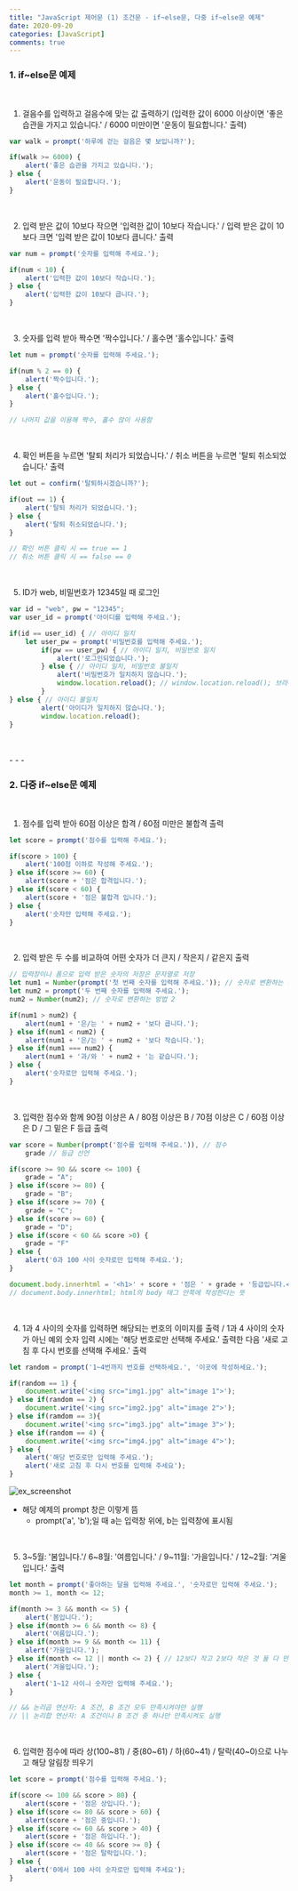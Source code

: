 ```yaml
---
title: "JavaScript 제어문 (1) 조건문 - if~else문, 다중 if~else문 예제"
date: 2020-09-20
categories: [JavaScript]
comments: true
---
```


### **1. if~else문 예제**

<br>

1) 걸음수를 입력하고 걸음수에 맞는 값 출력하기 (입력한 값이 6000 이상이면 '좋은 습관을 가지고 있습니다.' / 6000 미만이면 '운동이 필요합니다.' 출력)

```js
var walk = prompt('하루에 걷는 걸음은 몇 보입니까?');

if(walk >= 6000) {
	alert('좋은 습관을 가지고 있습니다.');
} else {
	alert('운동이 필요합니다.');
}
```

<br>

2) 입력 받은 값이 10보다 작으면 '입력한 값이 10보다 작습니다.' / 입력 받은 값이 10보다 크면 '입력 받은 값이 10보다 큽니다.' 출력

```js
var num = prompt('숫자를 입력해 주세요.');

if(num < 10) {
	alert('입력한 값이 10보다 작습니다.');
} else {
	alert('입력한 값이 10보다 큽니다.');
}
```

<br>

3) 숫자를 입력 받아 짝수면 '짝수입니다.' / 홀수면 '홀수입니다.' 출력

```js
let num = prompt('숫자를 입력해 주세요.');

if(num % 2 == 0) {
	alert('짝수입니다.');
} else {
	alert('홀수입니다.');
}

// 나머지 값을 이용해 짝수, 홀수 많이 사용함
```

<br>

4) 확인 버튼을 누르면 '탈퇴 처리가 되었습니다.' / 취소 버튼을 누르면 '탈퇴 취소되었습니다.' 출력

```js
let out = confirm('탈퇴하시겠습니까?');

if(out == 1) {
	alert('탈퇴 처리가 되었습니다.');
} else {
	alert('탈퇴 취소되었습니다.');
}

// 확인 버튼 클릭 시 == true == 1
// 취소 버튼 클릭 시 == false == 0
```

<br>

5) ID가 web, 비밀번호가 12345일 때 로그인

```js
var id = "web", pw = "12345";
var user_id = prompt('아이디를 입력해 주세요.');

if(id == user_id) { // 아이디 일치
	let user_pw = prompt('비밀번호를 입력해 주세요.');
    	if(pw == user_pw) { // 아이디 일치, 비밀번호 일치
    		alert('로그인되었습니다.');
    	} else { // 아이디 일치, 비밀번호 불일치
    		alert('비밀번호가 일치하지 않습니다.');
        	window.location.reload(); // window.location.reload(); 브라우저 새로 고침
    	}
} else { // 아이디 불일치
    	alert('아이디가 일치하지 않습니다.');
    	window.location.reload();
}
```

<br>
<br>
- - -
<br>

### **2. 다중 if~else문 예제**

<br>

1) 점수를 입력 받아 60점 이상은 합격 / 60점 미만은 불합격 출력

```js
let score = prompt('점수를 입력해 주세요.');

if(score > 100) {
	alert('100점 이하로 작성해 주세요.');
} else if(score >= 60) {
	alert(score + '점은 합격입니다.');
} else if(score < 60) {
	alert(score + '점은 불합격 입니다.');
} else {
	alert('숫자만 입력해 주세요.');
}
```

<br>

2) 입력 받은 두 수를 비교하여 어떤 숫자가 더 큰지 / 작은지 / 같은지 출력

```js
// 입력창이나 폼으로 입력 받은 숫자의 저장은 문자열로 저장
let num1 = Number(prompt('첫 번째 숫자를 입력해 주세요.')); // 숫자로 변환하는 방법 1
let num2 = prompt('두 번째 숫자를 입력해 주세요.');
num2 = Number(num2); // 숫자로 변환하는 방법 2

if(num1 > num2) {
	alert(num1 + '은/는 ' + num2 + '보다 큽니다.');
} else if(num1 < num2) {
	alert(num1 + '은/는 ' + num2 + '보다 작습니다.');
} else if(num1 === num2) {
	alert(num1 + '과/와 ' + num2 + '는 같습니다.');
} else {
	alert('숫자로만 입력해 주세요.');
}
```

<br>

3) 입력한 점수와 함께 90점 이상은 A / 80점 이상은 B / 70점 이상은 C / 60점 이상은 D / 그 밑은 F 등급 출력

```js
var score = Number(prompt('점수를 입력해 주세요.')), // 점수
    grade // 등급 선언

if(score >= 90 && score <= 100) {
	grade = "A";
} else if(score >= 80) {
	grade = "B";
} else if(score >= 70) {
	grade = "C";
} else if(score >= 60) {
	grade = "D";
} else if(score < 60 && score >0) {
	grade = "F"
} else {
	alert('0과 100 사이 숫자로만 입력해 주세요.');
}

document.body.innerhtml = '<h1>' + score + '점은 ' + grade + '등급입니다.</h1>';
// document.body.innerhtml; html의 body 태그 안쪽에 작성한다는 뜻
```

<br>

4) 1과 4 사이의 숫자를 입력하면 해당되는 번호의 이미지를 출력 / 1과 4 사이의 숫자가 아닌 예외 숫자 입력 시에는 '해당 번호로만 선택해 주세요.' 출력한 다음 '새로 고침 후 다시 번호를 선택해 주세요.' 출력

```js
let random = prompt('1~4번까지 번호를 선택하세요.', '이곳에 작성하세요.');

if(random == 1) {
	document.write('<img src="img1.jpg" alt="image 1">');
} else if(random == 2) {
	document.write('<img src="img2.jpg" alt="image 2">');
} else if(ramdom == 3){
	document.write('<img src="img3.jpg" alt="image 3">');
} else if(random == 4) {
	document.write('<img src="img4.jpg" alt="image 4">');
} else {
    alert('해당 번호로만 입력해 주세요.');
    alert('새로 고침 후 다시 번호를 입력해 주세요');
}
```

![ex_screenshot](https://img1.daumcdn.net/thumb/R1280x0/?scode=mtistory2&fname=https%3A%2F%2Fblog.kakaocdn.net%2Fdn%2FRe9Uo%2FbtqI6N4P4ye%2F7shglXYuXkXVlM1dAb9bPK%2Fimg.png)

- 해당 예제의 prompt 창은 이렇게 뜸
	- prompt('a', 'b');일 때 a는 입력창 위에, b는 입력창에 표시됨

<br>

5) 3~5월: '봄입니다.'/ 6~8월: '여름입니다.' / 9~11월: '가을입니다.' / 12~2월: '겨울입니다.' 출력

```js
let month = prompt('좋아하는 달을 입력해 주세요.', '숫자로만 입력해 주세요.');
month >= 1, month <= 12;

if(month >= 3 && month <= 5) {
	alert('봄입니다.');
} else if(month >= 6 && month <= 8) {
	alert('여름입니다.');
} else if(month >= 9 && month <= 11) {
	alert('가을입니다.');
} else if(month <= 12 || month <= 2) { // 12보다 작고 2보다 작은 것 둘 다 만족시키면 값은 1밖에 없으므로 둘 중 하나만 만족시키는 걸로 해야 함
	alert('겨울입니다.');
} else {
	alert('1~12 사이ㅢ 숫자만 입력해 주세요.');
}

// && 논리곱 연산자: A 조건, B 조건 모두 만족시켜야만 실행
// || 논리합 연산자: A 조건이나 B 조건 중 하나만 만족시켜도 실행
```

<br>

6) 입력한 점수에 따라 상(100~81) / 중(80~61) / 하(60~41) / 탈락(40~0)으로 나누고 해당 알림창 띄우기

```js
let score = prompt('점수를 입력해 주세요.');

if(score <= 100 && score > 80) {
	alert(score + '점은 상입니다.');
} else if(score <= 80 && score > 60) {
	alert(score + '점은 중입니다.');
} else if(score <= 60 && score > 40) {
	alert(score + '점은 하입니다.');
} else if(score <= 40 && score >= 0} {
	alert(score + '점은 탈락입니다.');
} else {
	alert('0에서 100 사이 숫자로만 입력해 주세요');
}
```
